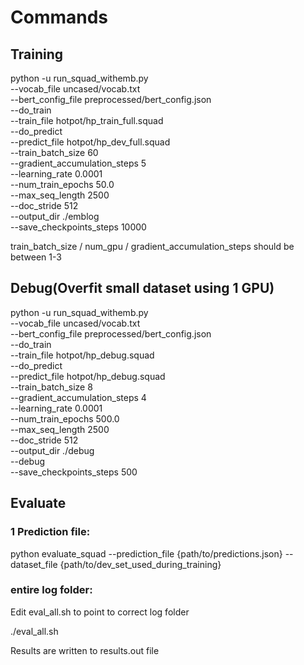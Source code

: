 # Commands

## Training

python -u run_squad_withemb.py \
    --vocab_file uncased/vocab.txt \
    --bert_config_file preprocessed/bert_config.json \
    --do_train \
    --train_file hotpot/hp_train_full.squad \
    --do_predict \
    --predict_file hotpot/hp_dev_full.squad \
    --train_batch_size 60 \
    --gradient_accumulation_steps 5 \
    --learning_rate 0.0001 \
    --num_train_epochs 50.0 \
    --max_seq_length 2500 \
    --doc_stride 512 \
    --output_dir ./emblog \
    --save_checkpoints_steps 10000

train_batch_size / num_gpu / gradient_accumulation_steps should be between 1-3

## Debug(Overfit small dataset using 1 GPU)

python -u run_squad_withemb.py \
      --vocab_file uncased/vocab.txt \
      --bert_config_file preprocessed/bert_config.json \
      --do_train \
      --train_file hotpot/hp_debug.squad \
      --do_predict \
      --predict_file hotpot/hp_debug.squad \
      --train_batch_size 8 \
      --gradient_accumulation_steps 4 \
      --learning_rate 0.0001 \
      --num_train_epochs 500.0 \
      --max_seq_length 2500 \
      --doc_stride 512 \
      --output_dir ./debug \
      --debug \
      --save_checkpoints_steps 500

##  Evaluate

### 1 Prediction file:

python evaluate_squad --prediction_file {path/to/predictions.json} --dataset_file {path/to/dev_set_used_during_training}

### entire log folder:

Edit eval_all.sh to point to correct log folder

./eval_all.sh

Results are written to results.out file